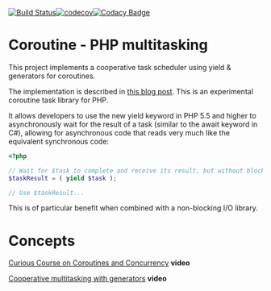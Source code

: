 [![Build Status](https://travis-ci.org/uppes/coroutine.svg?branch=master)](https://travis-ci.org/uppes/coroutine)[![codecov](https://codecov.io/gh/uppes/coroutine/branch/master/graph/badge.svg)](https://codecov.io/gh/uppes/coroutine)[![Codacy Badge](https://api.codacy.com/project/badge/Grade/fbd1d327f0d14164833396e2fbdf492b)](https://app.codacy.com/app/techno-express/coroutine?utm_source=github.com&utm_medium=referral&utm_content=uppes/coroutine&utm_campaign=Badge_Grade_Dashboard)

Coroutine - PHP multitasking
========================================

This project implements a cooperative task scheduler using yield & generators for coroutines.

The implementation is described in [this blog post][blog_post]. This is an experimental coroutine task library for PHP.

It allows developers to use the new yield keyword in PHP 5.5 and higher to asynchronously wait for the result of a task (similar to the await keyword in C#), allowing for asynchronous code that reads very much like the equivalent synchronous code:

```php
<?php

// Wait for $task to complete and receive its result, but without blocking execution
$taskResult = ( yield $task );

// Use $taskResult...
```

This is of particular benefit when combined with a non-blocking I/O library.

Concepts
===

[Curious Course on Coroutines and Concurrency](https://youtu.be/Z_OAlIhXziw) __video__

[Cooperative multitasking with generators](https://youtu.be/cY8FUhZvK7w) __video__


  [blog_post]: http://nikic.github.com/2012/12/22/Cooperative-multitasking-using-coroutines-in-PHP.html
